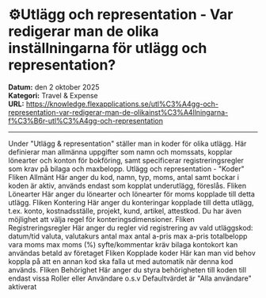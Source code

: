 # ⚙️Utlägg och representation - Var redigerar man de olika inställningarna för utlägg och representation?

**Datum:** den 2 oktober 2025  
**Kategori:** Travel & Expense  
**URL:** https://knowledge.flexapplications.se/utl%C3%A4gg-och-representation-var-redigerar-man-de-olikainst%C3%A4llningarna-f%C3%B6r-utl%C3%A4gg-och-representation

---

Under "Utlägg & representation" ställer man in koder för olika utlägg. Här definierar man allmänna uppgifter som namn och momssats, kopplar lönearter och konton för bokföring, samt specificerar registreringsregler som krav på bilaga och maxbelopp.
Utlägg och representation - "Koder"
Fliken
Allmänt
Här anger du kod, namn, typ, moms, antal samt bockar i koden är aktiv, används endast som kopplat underutlägg, föreslås.
Fliken
Lönearter
Här anger du lönearter och lönearter för moms kopplade till detta utlägg.
Fliken
Kontering
Här anger du konteringar kopplade till detta utlägg, t.ex. konto, kostnadsställe, projekt, kund, artikel, attestkod. Du har även möjlighet att välja regel för konteringsdimensioner.
Fliken
Registreringsregler
Här anger du regler vid registrering av vald utläggskod:
datum/tid
valuta, valutakurs
antal
max antal
a-pris
max a-pris
totalbelopp
vara moms
max moms (%)
syfte/kommentar
kräv bilaga
kontokort
kan användas
betald av företaget
Fliken Kopplade koder
Här kan man vid behov koppla på att en annan kod ska falla ut med automatik när denna kod används.
Fliken
Behörighet
Här anger du styra behörigheten till koden till endast vissa Roller eller Användare o.s.v
Defaultvärdet är "Alla användare" aktiverat

